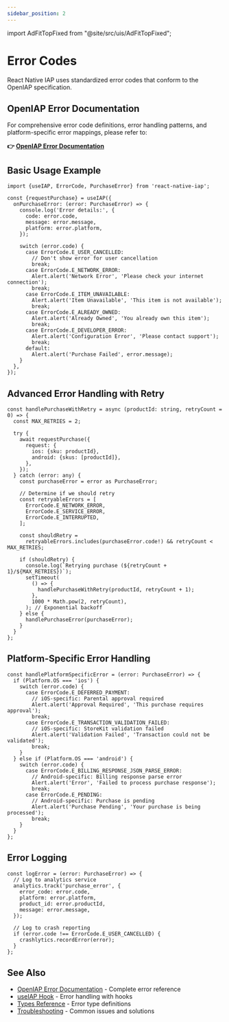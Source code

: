 ```yaml
---
sidebar_position: 2
---
```


import AdFitTopFixed from "@site/src/uis/AdFitTopFixed";

# Error Codes

<AdFitTopFixed />

React Native IAP uses standardized error codes that conform to the OpenIAP specification.

## OpenIAP Error Documentation

For comprehensive error code definitions, error handling patterns, and platform-specific error mappings, please refer to:

**👉 [OpenIAP Error Documentation](https://www.openiap.dev/docs/errors)**

## Basic Usage Example

```tsx
import {useIAP, ErrorCode, PurchaseError} from 'react-native-iap';

const {requestPurchase} = useIAP({
  onPurchaseError: (error: PurchaseError) => {
    console.log('Error details:', {
      code: error.code,
      message: error.message,
      platform: error.platform,
    });

    switch (error.code) {
      case ErrorCode.E_USER_CANCELLED:
        // Don't show error for user cancellation
        break;
      case ErrorCode.E_NETWORK_ERROR:
        Alert.alert('Network Error', 'Please check your internet connection');
        break;
      case ErrorCode.E_ITEM_UNAVAILABLE:
        Alert.alert('Item Unavailable', 'This item is not available');
        break;
      case ErrorCode.E_ALREADY_OWNED:
        Alert.alert('Already Owned', 'You already own this item');
        break;
      case ErrorCode.E_DEVELOPER_ERROR:
        Alert.alert('Configuration Error', 'Please contact support');
        break;
      default:
        Alert.alert('Purchase Failed', error.message);
    }
  },
});
```

## Advanced Error Handling with Retry

```tsx
const handlePurchaseWithRetry = async (productId: string, retryCount = 0) => {
  const MAX_RETRIES = 2;

  try {
    await requestPurchase({
      request: {
        ios: {sku: productId},
        android: {skus: [productId]},
      },
    });
  } catch (error: any) {
    const purchaseError = error as PurchaseError;

    // Determine if we should retry
    const retryableErrors = [
      ErrorCode.E_NETWORK_ERROR,
      ErrorCode.E_SERVICE_ERROR,
      ErrorCode.E_INTERRUPTED,
    ];

    const shouldRetry =
      retryableErrors.includes(purchaseError.code!) && retryCount < MAX_RETRIES;

    if (shouldRetry) {
      console.log(`Retrying purchase (${retryCount + 1}/${MAX_RETRIES})`);
      setTimeout(
        () => {
          handlePurchaseWithRetry(productId, retryCount + 1);
        },
        1000 * Math.pow(2, retryCount),
      ); // Exponential backoff
    } else {
      handlePurchaseError(purchaseError);
    }
  }
};
```

## Platform-Specific Error Handling

```tsx
const handlePlatformSpecificError = (error: PurchaseError) => {
  if (Platform.OS === 'ios') {
    switch (error.code) {
      case ErrorCode.E_DEFERRED_PAYMENT:
        // iOS-specific: Parental approval required
        Alert.alert('Approval Required', 'This purchase requires approval');
        break;
      case ErrorCode.E_TRANSACTION_VALIDATION_FAILED:
        // iOS-specific: StoreKit validation failed
        Alert.alert('Validation Failed', 'Transaction could not be validated');
        break;
    }
  } else if (Platform.OS === 'android') {
    switch (error.code) {
      case ErrorCode.E_BILLING_RESPONSE_JSON_PARSE_ERROR:
        // Android-specific: Billing response parse error
        Alert.alert('Error', 'Failed to process purchase response');
        break;
      case ErrorCode.E_PENDING:
        // Android-specific: Purchase is pending
        Alert.alert('Purchase Pending', 'Your purchase is being processed');
        break;
    }
  }
};
```

## Error Logging

```tsx
const logError = (error: PurchaseError) => {
  // Log to analytics service
  analytics.track('purchase_error', {
    error_code: error.code,
    platform: error.platform,
    product_id: error.productId,
    message: error.message,
  });

  // Log to crash reporting
  if (error.code !== ErrorCode.E_USER_CANCELLED) {
    crashlytics.recordError(error);
  }
};
```

## See Also

- [OpenIAP Error Documentation](https://www.openiap.dev/docs/errors) - Complete error reference
- [useIAP Hook](./use-iap) - Error handling with hooks
- [Types Reference](./types) - Error type definitions
- [Troubleshooting](../guides/troubleshooting) - Common issues and solutions
